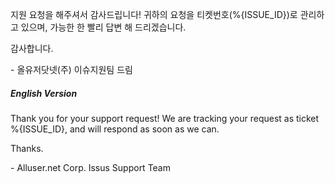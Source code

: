 지원 요청을 해주셔서 감사드립니다! 귀하의 요청을 티켓번호(%{ISSUE_ID})로 관리하고 있으며, 가능한 한 빨리 답변 해 드리겠습니다.

감사합니다.


\- 올유저닷넷(주) 이슈지원팀 드림


##### English Version
Thank you for your support request! We are tracking your request as ticket %{ISSUE_ID}, and will respond as soon as we can.

Thanks.


\- Alluser.net Corp. Issus Support Team
